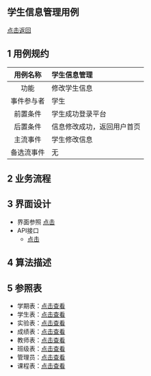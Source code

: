 学生信息管理用例
--------
[点击返回](..\README.md)

1 用例规约
------
|用例名称|学生信息管理|
|:---:|:---|
|功能|修改学生信息|
|事件参与者|学生|
|前置条件|学生成功登录平台|
|后置条件|信息修改成功，返回用户首页|
|主流事件|学生修改信息|
|备选流事件|无|

2 业务流程
------

3 界面设计
------
* 界面参照 [点击](https://chenxiangz.github.io/is_analysis/FinalTest/ui/学生信息管理.html)
* API接口
    * [点击]()

4 算法描述
------

5 参照表
-----

   * 学期表：[点击查看](../数据库设计/学期表.md)
   * 学生表：[点击查看](../数据库设计/学生表.md)
   * 实验表：[点击查看](../数据库设计/实验表.md)
   * 成绩表：[点击查看](../数据库设计/成绩表.md)
   * 教师表：[点击查看](../数据库设计/教师表.md)
   * 班级表：[点击查看](../数据库设计/班级表.md)
   * 管理员：[点击查看](../数据库设计/管理员.md)
   * 课程表：[点击查看](../数据库设计/课程表.md)
